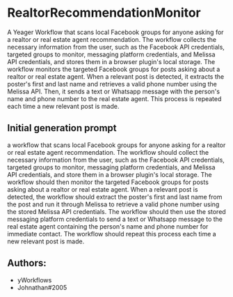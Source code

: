 
# RealtorRecommendationMonitor

A Yeager Workflow that scans local Facebook groups for anyone asking for a realtor or real estate agent recommendation. The workflow collects the necessary information from the user, such as the Facebook API credentials, targeted groups to monitor, messaging platform credentials, and Melissa API credentials, and stores them in a browser plugin's local storage. The workflow monitors the targeted Facebook groups for posts asking about a realtor or real estate agent. When a relevant post is detected, it extracts the poster's first and last name and retrieves a valid phone number using the Melissa API. Then, it sends a text or Whatsapp message with the person's name and phone number to the real estate agent. This process is repeated each time a new relevant post is made.
## Initial generation prompt
a workflow that scans local Facebook groups for anyone asking for a realtor or real estate agent recommendation. The workflow should collect the necessary information from the user, such as the Facebook API credentials, targeted groups to monitor, messaging platform credentials, and Melissa API credentials, and store them in a browser plugin's local storage. The workflow should then monitor the targeted Facebook groups for posts asking about a realtor or real estate agent. When a relevant post is detected, the workflow should extract the poster's first and last name from the post and run it through Melissa to retrieve a valid phone number using the stored Melissa API credentials. The workflow should then use the stored messaging platform credentials to send a text or Whatsapp message to the real estate agent containing the person's name and phone number for immediate contact. The workflow should repeat this process each time a new relevant post is made.

## Authors: 
- yWorkflows
- Johnathan#2005
        
